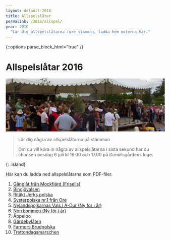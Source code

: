```yaml
---
layout: default-2016
title: Allspelslåtar
permalink: /2016/allspel/
year: 2016
  "Lär dig allspelslåtarna före stämman, ladda hem noterna här."
---
```

{::options parse_block_html="true" /}
<div class="glacier">

# Allspelslåtar 2016
![](/img/page/allspel_2015.jpg)

> Lär dig några av allspelslåtarna på stämman
>
> Om du vill köra in några av allspelslåtarna i sista sekund har du chansen onsdag 6 juli kl 16.00 och 17.00 på Danielsgårdens loge.
>
{: .island}

Här kan du ladda ned allspelslåtarna som PDF-filer.

1. [Gånglåt från Mockfjärd (Frisells)](/files/mockfjard.pdf)
2. [Bingjövalsen](/files/bingsjovalsen.pdf)
3. [Ritäkt Jerks polska](/files/ritakt_jerk.pdf)
4. [Systerpolska nr.1 från Ore](/files/systerpolska_ore.pdf)
5. [Nylandspojkarnas Vals i A-Dur (Ny för i år)](/files/nylandspojkarnas-vals.pdf)
6. [Norrbommen (Ny för i år)](/files/norrbommen.pdf)
7. Äppelbo
8. [Gärdebylåten](/files/gardebylaten.pdf)
9. [Farmors Brudpolska](/files/farmors.pdf)
10. [Trettondagsmarschen](/files/trettondagsmarschen.pdf)

</div>
